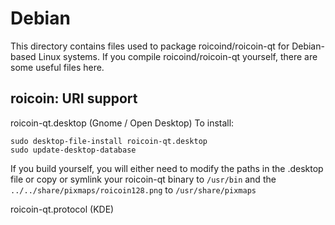 
Debian
====================
This directory contains files used to package roicoind/roicoin-qt
for Debian-based Linux systems. If you compile roicoind/roicoin-qt yourself, there are some useful files here.

## roicoin: URI support ##


roicoin-qt.desktop  (Gnome / Open Desktop)
To install:

	sudo desktop-file-install roicoin-qt.desktop
	sudo update-desktop-database

If you build yourself, you will either need to modify the paths in
the .desktop file or copy or symlink your roicoin-qt binary to `/usr/bin`
and the `../../share/pixmaps/roicoin128.png` to `/usr/share/pixmaps`

roicoin-qt.protocol (KDE)

